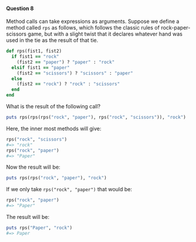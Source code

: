 #### Question 8

Method calls can  take expressions as arguments. Suppose we define a method called `rps` as follows, which follows the classic rules of rock-paper-scissors  game, but with a slight twist that it declares whatever hand was used in the tie as the result of that tie.

```ruby
def rps(fist1, fist2)
  if fist1 == "rock"
    (fist2 == "paper") ? "paper" : "rock"
  elsif fist1 == "paper"
    (fist2 == "scissors") ? "scissors" : "paper"
  else
    (fist2 == "rock") ? "rock" : "scissors"
  end
end
```

What is the result of the following call?

```ruby
puts rps(rps(rps("rock", "paper"), rps("rock", "scissors")), "rock")
```

Here, the inner most methods will give: 

```ruby
rps("rock", "scissors")
#=> "rock"
rps("rock", "paper")
#=> "Paper"
```

Now the result will be: 

```ruby
puts rps(rps("rock", "paper"), "rock")
```

If we only take `rps("rock", "paper")` that would be: 

```ruby
rps("rock", "paper")
#=> "Paper"
```

The result will be: 

```ruby
puts rps("Paper", "rock")
#=> Paper
```

